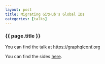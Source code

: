 ```yaml
---
layout: post
title: Migrating GitHub's Global IDs
categories: [talks]
---
```


<h3>{{ page.title }}</h3>

<p>
  You can find the talk at <a href="https://graphqlconf.org">https://graphqlconf.org</a>
</p>

<p>
  You can find the sides <a href="/assets/migrating-githubs-globalids-graphql-conf-2021.pdf">here</a>.
